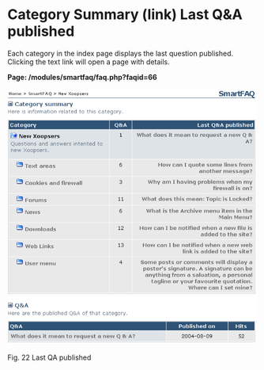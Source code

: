 # Category Summary (link) Last Q&A published


Each category in the index page displays the last question published. Clicking the text link will open a page with details.

**Page: /modules/smartfaq/faq.php?faqid=66**

![](../../assets/user-category.png)  

Fig. 22 Last QA published
